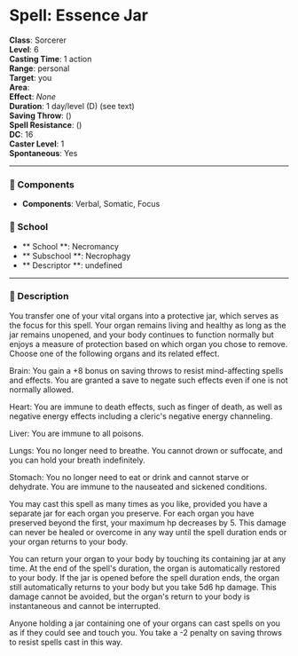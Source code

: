 
# Spell: Essence Jar
**Class**: Sorcerer  
**Level**: 6  
**Casting Time**: 1 action  
**Range**: personal  
**Target**: you  
**Area**:   
**Effect**: _None_  
**Duration**: 1 day/level (D) (see text)  
**Saving Throw**:  ()  
**Spell Resistance**:  ()  
**DC**: 16  
**Caster Level**: 1  
**Spontaneous**: Yes

---

### 🔮 Components
- **Components**: Verbal, Somatic, Focus

### 🏫 School
- ** School **: Necromancy
- ** Subschool **: Necrophagy
- ** Descriptor **: undefined
---

### 📜 Description
You transfer one of your vital organs into a protective jar, which serves as the focus for this spell. Your organ remains living and healthy as long as the jar remains unopened, and your body continues to function normally but enjoys a measure of protection based on which organ you chose to remove. Choose one of the following organs and its related effect.

Brain: You gain a +8 bonus on saving throws to resist mind-affecting spells and effects. You are granted a save to negate such effects even if one is not normally allowed.

Heart: You are immune to death effects, such as finger of death, as well as negative energy effects including a cleric's negative energy channeling.

Liver: You are immune to all poisons.

Lungs: You no longer need to breathe. You cannot drown or suffocate, and you can hold your breath indefinitely.

Stomach: You no longer need to eat or drink and cannot starve or dehydrate. You are immune to the nauseated and sickened conditions.

You may cast this spell as many times as you like, provided you have a separate jar for each organ you preserve. For each organ you have preserved beyond the first, your maximum hp decreases by 5. This damage can never be healed or overcome in any way until the spell duration ends or your organ returns to your body.

You can return your organ to your body by touching its containing jar at any time. At the end of the spell's duration, the organ is automatically restored to your body. If the jar is opened before the spell duration ends, the organ still automatically returns to your body but you take 5d6 hp damage. This damage cannot be avoided, but the organ's return to your body is instantaneous and cannot be interrupted.

Anyone holding a jar containing one of your organs can cast spells on you as if they could see and touch you. You take a -2 penalty on saving throws to resist spells cast in this way.
